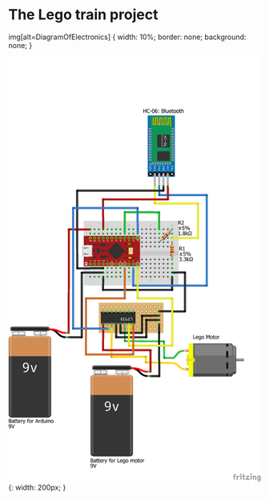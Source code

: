 # The Lego train project
img[alt=DiagramOfElectronics] {
  width: 10%;
  border: none;
  background: none;
}

![DiagramOfElectronics](https://raw.githubusercontent.com/ollihei/train/master/Documentation/ElectronicsDiagram.png) {: width: 200px; }

